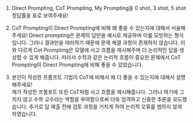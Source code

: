 1. Direct Prompting, CoT Prompting, My Prompting을
0 shot, 3 shot, 5 shot 정답률을 표로 보여주세요!



2. CoT Prompting이 Direct Prompting에 비해
왜 좋을 수 있는지에 대해서 서술해주세요!
Direct prompting은 문제의 답만을 예시로 제공하며 이를 모방하는 형식입니다. 그러나 결과만을 따라하기 때문에 문제 해결 과정이 존재하지 않습니다. 이와 다르게 Cot Prompting은 모델에 사고 흐름을 제시해주며 더 논리적인 답을 생성할 수 있게 해줍니다. 따라서 수학과 같은 논리적 흐름이 중요한 문제에서 CoT Prompting이 Direct Prompting에 비해 좋을 수 있었습니다.


3. 본인이 작성한 프롬프트 기법이 CoT에 비해서
왜 더 좋을 수 있는지에 대해서 설명해주세요!  
제가 작성한 프롬포트 또한 CoT처럼 사고 흐름을 제시해줍니다. 그러나 여기에 그치지 않고 수학 교수라는 역할을 부여함으로써 더욱 엄격하고 신중한 추론을 유도했습니다. 추가로 답 제출 전에 검토 과정을 거치게 하여 논리적 오류를 범하지 않게 하였습니다.
